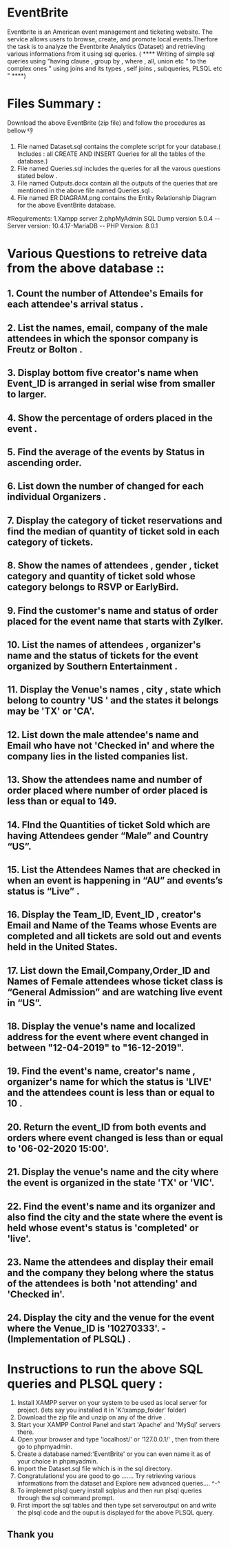 # EventBrite

Eventbrite is an American event management and ticketing website. The service allows users to browse, create, and promote local events.Therfore the task is to 
analyze the Eventbrite Analytics (Dataset) and retrieving various  informations from it using sql queries.
( **** Writing of simple sql queries using "having clause , group by , where , all, union etc " to the complex ones " using joins and its types , self joins , subqueries, PLSQL etc " ****) 


# Files Summary :

Download the above EventBrite (zip file) and follow the procedures as bellow 👎
1. File named Dataset.sql contains the complete script for your database.( Includes : all CREATE AND INSERT Queries for all the tables of the database.)
2. File named Queries.sql includes the queries for all the varous questions stated below . 
3. File named Outputs.docx contain all the outputs of the queries that are mentioned in the above file named  Queries.sql .
4. File named ER DIAGRAM.png contains the Entity Relationship Diagram  for the above  EventBrite database. 

#Requirements:
1.Xampp server 
2.phpMyAdmin SQL Dump
    version 5.0.4
-- Server version: 10.4.17-MariaDB
-- PHP Version: 8.0.1
 
# Various Questions to retreive data  from the above database ::

##  1.  Count the number of  Attendee's  Emails for each attendee's arrival status .
##  2.  List the names, email, company of the male attendees in which the sponsor company is Freutz or Bolton .
##  3.  Display bottom  five creator's name when Event_ID is arranged in serial wise from smaller to larger.
##  4.  Show the percentage of orders placed in the event .
##  5.  Find the average of the events by Status in ascending order.
##  6.  List down the number of changed for each  individual Organizers .
##  7.  Display the category of ticket reservations and find the median of quantity of ticket sold in each category of tickets.
##  8.  Show the names of attendees , gender , ticket category and quantity of ticket sold whose category belongs to RSVP or EarlyBird. 
##  9.  Find the customer's name  and status of order placed for the event name that starts with Zylker.
##  10. List the names of attendees , organizer's name and the status of tickets for the event organized by Southern Entertainment .     
##  11. Display the Venue's names , city , state which belong to country 'US ' and the states it belongs  may be 'TX' or 'CA'. 
##  12. List down the  male attendee's name and  Email who have not 'Checked in' and where the company lies  in the listed companies list.
##  13. Show the attendees name and number of order placed where number of order placed is less than or equal to 149. 
##  14. FInd the Quantities of ticket Sold which are having Attendees gender “Male” and Country “US”. 
##  15. List the Attendees Names that are checked in when an event is happening in “AU” and events’s status is “Live” .
##  16. Display the Team_ID, Event_ID , creator's Email  and Name of the Teams whose Events are completed and all tickets are sold out and events held in the United States.
##  17. List down the Email,Company,Order_ID and Names of Female attendees whose ticket class is “General Admission” and are watching live event in “US”.
##  18. Display the  venue's name and localized address for the event where event changed in between "12-04-2019" to "16-12-2019".
##  19. Find the event's name, creator's name , organizer's name for which the status is 'LIVE' and the attendees count is less than or equal to 10 .
##  20. Return the event_ID from both events and orders where event changed is less than or equal to '06-02-2020 15:00'.
##  21. Display the venue's name and the city where the event is organized in the state 'TX' or 'VIC'.
##  22. Find the event's name and its organizer and also find the city and the state where the event is held whose event's status is 'completed' or 'live'.
##  23. Name the attendees and display their email and the company they belong where the status of the attendees is both 'not attending' and 'Checked in'.
##  24. Display the city and the venue for the event where the Venue_ID is '10270333'. - (Implementation of PLSQL) .


# Instructions to run  the above SQL queries and PLSQL query :

1. Install XAMPP server on your system to be used as local server for project. (lets say you installed it in 'K:\xampp_folder' folder)
2. Download the zip file and unzip on any of the drive . 
3. Start your XAMPP Control Panel and start 'Apache' and 'MySql' servers there.
4. Open your browser and type 'localhost/' or '127.0.0.1/' , then from there go to phpmyadmin.
5. Create a database named:'EventBrite'  or you can even name it as of your choice in phpmyadmin.
6. Import the Dataset.sql file which is in the sql directory.
7. Congratulations! you are good to go  ....... Try retrieving various informations from the dataset and Explore new advanced queries.... ^-^
8. To implemet plsql query install sqlplus and then run plsql queries through the sql command prompt.
9. First import the sql tables and then  type set serveroutput on and write the plsql code and the ouput is displayed for the above PLSQL query.

## Thank you 


   





